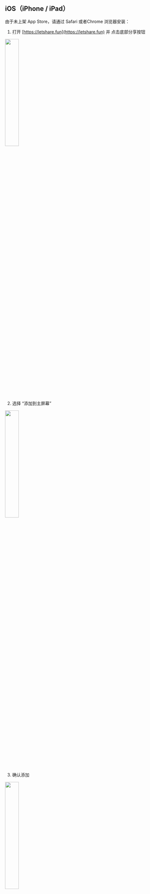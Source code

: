 ## iOS（iPhone / iPad）

由于未上架 App Store，请通过 Safari 或者Chrome 浏览器安装：

1. 打开 [https://letshare.fun](https://letshare.fun) 并 点击底部分享按钮

<img width="30%" src="/documents/images/1.png" ></img>

2. 选择 “添加到主屏幕”

<img width="30%" src="/documents/images/2.png" ></img>

3. 确认添加

<img width="30%" src="/documents/images/3.png" ></img>
